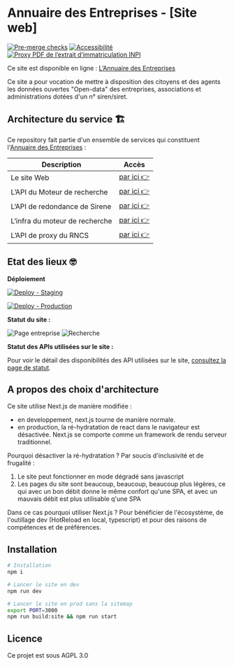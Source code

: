 # Annuaire des Entreprises - [Site web]

[![Pre-merge checks](https://github.com/etalab/annuaire-entreprises.data.gouv.fr/actions/workflows/pre-merge.yml/badge.svg)](https://github.com/etalab/annuaire-entreprises.data.gouv.fr/actions/workflows/pre-merge.yml)
[![Accessibilité](https://github.com/etalab/annuaire-entreprises.data.gouv.fr/actions/workflows/check-a11y.yml/badge.svg)](https://github.com/etalab/annuaire-entreprises.data.gouv.fr/actions/workflows/check-a11y.yml)
[![Proxy PDF de l’extrait d’immatriculation INPI](https://github.com/etalab/annuaire-entreprises.data.gouv.fr/actions/workflows/check-inpi-pdf-proxy.yml/badge.svg)](https://github.com/etalab/annuaire-entreprises.data.gouv.fr/actions/workflows/check-inpi-pdf-proxy.yml)

Ce site est disponible en ligne : [L’Annuaire des Entreprises](https://annuaire-entreprises.data.gouv.fr)

Ce site a pour vocation de mettre à disposition des citoyens et des agents les données ouvertes "Open-data" des entreprises, associations et administrations dotées d'un n° siren/siret.

## Architecture du service 🏗

Ce repository fait partie d'un ensemble de services qui constituent l'[Annuaire des Entreprises](https://annuaire-entreprises.data.gouv.fr) :

| Description | Accès |
|-|-|
|Le site Web | [par ici 👉](https://github.com/etalab/annuaire-entreprises-site) |
|L’API du Moteur de recherche | [par ici 👉](https://github.com/etalab/annuaire-entreprises-search-api) |
|L‘API de redondance de Sirene | [par ici 👉](https://github.com/etalab/annuaire-entreprises-sirene-api) |
|L‘infra du moteur de recherche | [par ici 👉](https://github.com/etalab/annuaire-entreprises-search-infra) |
|L’API de proxy du RNCS | [par ici 👉](https://github.com/etalab/rncs-api-proxy) |

## Etat des lieux 🤓

**Déploiement**

[![Deploy - Staging](https://github.com/etalab/annuaire-entreprises.data.gouv.fr/actions/workflows/deploy-staging.yml/badge.svg?branch=main)](https://github.com/etalab/annuaire-entreprises.data.gouv.fr/actions/workflows/deploy-staging.yml)

[![Deploy - Production](https://github.com/etalab/annuaire-entreprises.data.gouv.fr/actions/workflows/deploy-production.yml/badge.svg)](https://github.com/etalab/annuaire-entreprises.data.gouv.fr/actions/workflows/deploy-production.yml)

**Statut du site :**

![Page entreprise](https://img.shields.io/uptimerobot/status/m787859483-e754b64b78a0c30eea102880?label=Page%20entreprise&logo=Page%20entreprise)
![Recherche](https://img.shields.io/uptimerobot/status/m787859512-adcc5cd05674366504f96c86?label=Recherche&logo=Page%20entreprise)

**Statut des APIs utilisées sur le site :**

Pour voir le détail des disponibilités des API utilisées sur le site, [consultez la page de statut](https://annuaire-entreprises.data.gouv.fr/administration).

## A propos des choix d'architecture

Ce site utilise Next.js de manière modifiée :

- en developpement, next.js tourne de manière normale.
- en production, la ré-hydratation de react dans le navigateur est désactivée. Next.js se comporte comme un framework de rendu serveur traditionnel.

Pourquoi désactiver la ré-hydratation ? Par soucis d'inclusivité et de frugalité :

1. Le site peut fonctionner en mode dégradé sans javascript
2. Les pages du site sont beaucoup, beaucoup, beaucoup plus légères, ce qui avec un bon débit donne le même confort qu'une SPA, et avec un mauvais débit est plus utilisable q'une SPA

Dans ce cas pourquoi utiliser Next.js ? Pour bénéficier de l'écosystème, de l'outillage dev (HotReload en local, typescript) et pour des raisons de compétences et de préférences.

## Installation

```bash
# Installation
npm i

# Lancer le site en dev
npm run dev

# Lancer le site en prod sans la sitemap
export PORT=3000
npm run build:site && npm run start

```

## Licence

Ce projet est sous AGPL 3.0
